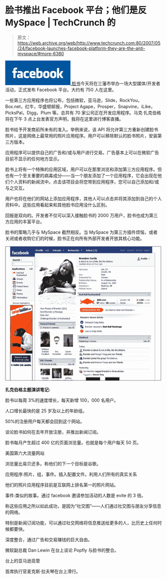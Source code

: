# 脸书推出 Facebook 平台；他们是反 MySpace | TechCrunch 的

> 原文：<https://web.archive.org/web/http://www.techcrunch.com:80/2007/05/24/facebook-launches-facebook-platform-they-are-the-anti-myspace/#more-6380>

[![](img/3be5a03450d5afbaae03e972b8c8fe0f.png) ](https://web.archive.org/web/20230404035835/http://www.crunchbase.com/company/facebook) [脸书](https://web.archive.org/web/20230404035835/http://crunchbase.com/company/facebook)今天将在三藩市举办一场大型媒体/开发者活动，正式发布 Facebook 平台。大约有 750 人在这里。

一些第三方应用程序也将公布，包括微软，亚马逊，Slide，RockYou，Box.net，红牛，华盛顿邮报，Project Agape，Prosper，Snapvine，iLike，PicksPal，Digg，Plum 等。总共有 70 家公司正在开发应用程序。马克·扎克伯格将在下午 3 点上台发表官方声明，我将在这里进行博客直播。

脸书给予开发商前所未有的准入。举例来说，该 API 将允许第三方重新创建脸书照片，这是网络上最常用的照片应用程序。用户可以移除默认的脸书照片，安装第三方版本。

应用程序可以提供自己的广告和/或与用户进行交易。广告基本上可以在微软广告目前不显示的任何地方显示。

脸书上将有一个特殊的应用区域，用户可以在那里浏览和添加第三方应用程序。但也有一个至关重要的病毒成分——当一个朋友添加了一个应用程序，它会出现在他们个人资料的新闻流中。点击该项目会将您带到应用程序，您可以自己添加和/或与之交互。

用户也将在他们的网站上添加应用程序，其他人可以点击并将其添加到自己的个人资料中。这些应用看起来和其他脸书应用没什么区别。

回报是双向的。开发者不仅可以深入接触脸书的 2000 万用户，脸书也成为第三方应用的丰富平台。

脸书的策略几乎与 MySpace 截然相反。当 MySpace 为第三方插件烦恼，或者关闭或者收购它们的时候，脸书正在向所有外部开发者开放其核心功能。

![](img/0f7b44602555b04bec426c1f17470247.png)

**扎克伯格主题演讲笔记:**

脸书以每周 3%的速度增长，每天新增 100，000 名用户。

人口增长最快的是 25 岁及以上的年龄组。

50%的注册用户每天都会回到这个网站。

谈论脸书如何在去年开放注册，并推出新闻订阅。

脸书每月产生超过 400 亿的页面浏览量。也就是每个用户每天 50 页。

美国第六大流量网站

浏览量比易贝还多。称他们的下一个目标是谷歌。

应用程序:照片，组，事件。插入配置文件。利用人们所有的真实关系

他们的照片应用程序目前是互联网上排名第一的照片网站。

事件:类似的故事。通过 facebook 邀请参加活动的人数是 evite 的 3 倍。

称这些应用之所以如此成功，是因为“社交图”——人们通过社交图与朋友分享信息的网络。

特别是新闻订阅功能，可以通过社交网络将信息推送给更多的人，比历史上任何时候都要快。

深度整合，通过广告和交易赚钱的巨大自由。

微软副总裁 Dan Lewin 在台上谈论 Popfly 与脸书的整合。

台上的亚马逊高管

首席执行官麦克斯·拉夫琴在台上滑行。